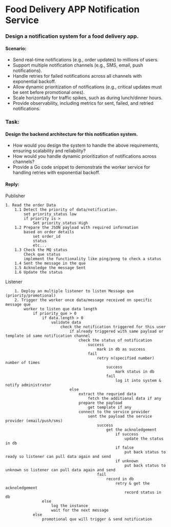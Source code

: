 # Food Delivery APP Notification Service

### Design a notification system for a food delivery app.

#### Scenario:
- Send real-time notifications (e.g., order updates) to millions of users.
- Support multiple notification channels (e.g., SMS, email, push notifications).
- Handle retries for failed notifications across all channels with exponential backoff.
- Allow dynamic prioritization of notifications (e.g., critical updates must be sent before promotional ones).
- Scale horizontally for traffic spikes, such as during lunch/dinner hours.
- Provide observability, including metrics for sent, failed, and retried notifications.

### Task:

#### Design the backend architecture for this notification system.

- How would you design the system to handle the above requirements, ensuring scalability and reliability?
- How would you handle dynamic prioritization of notifications across channels?
- Provide a Go code snippet to demonstrate the worker service for handling retries with exponential backoff.

#### Reply:

Publisher
```
1. Read the order Data
    1.1 Detect the priority of data/notification.
        set priority_status low
        if priority is >
            Set priority_status High
    1.2 Prepare the JSON payload with required information
        based on order details
            set order_id
            status
            etc...
    1.3 Check the MQ status
        Check que status
        implement the functionality like ping/pong to check a status
    1.4 Sent the message in the que
    1.5 Acknoledge the message Sent
    1.6 Update the status
```

Listener

```
    1. Deploy an multiple listener to listen Message que (priority/promotional)
    2. Trigger the worker once data/message received on specific message que
        worker to listen que data length
            if priority_que > 0
                if data.length > 0
                    validate data
                        check the notification triggered for this user
                            if already triggered with same payload or template id same notification channel
                                check the status of notification
                                    success
                                        mark in db as success
                                    fail
                                        retry n(specified number) number of times
                                            success
                                                mark status in db
                                            fail
                                                log it into system & notify administrator                                            
                            else
                                extract the requried data
                                    fetch the additional data if any
                                prepare the payload
                                    get template if any
                                connect to the service provider
                                    sent the payload the service provider (email/push/sms)
                                        success
                                            get the acknoledgement
                                                if success
                                                    update the status in db
                                                if false
                                                    put back status to ready so listener can pull data again and send
                                                if unknown
                                                    put back status to unknown so listener can pull data again and send
                                        fail
                                            record in db
                                                retry & get the acknoledgement
                                                    record status in db
                else
                    log the instance
                    wait for the next message
            else
                promotional que will trigger & send notification
```
